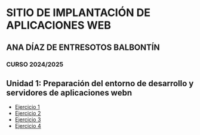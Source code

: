 # SITIO DE IMPLANTACIÓN DE APLICACIONES WEB
## ANA DÍAZ DE ENTRESOTOS BALBONTÍN
### CURSO 2024/2025
## Unidad 1: Preparación del entorno de desarrollo y servidores de aplicaciones webn
- [Ejercicio 1](./Unidad1/img/Ejercicio1.md)
- [Ejercicio 2](./Unidad1/img/ejercicio2.md)
- [Ejercicio 3](./Unidad1/img/Ejercicio3.md)
- [Ejercicio 4](./Unidad1/img/ejercicio4.md)

